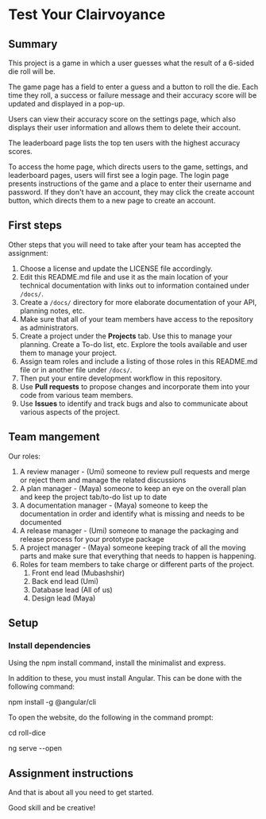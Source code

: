 # Test Your Clairvoyance 

## Summary 
This project is a game in which a user guesses what the result of a 6-sided die roll will be. 

The game page has a field to enter a guess and a button to roll the die. Each time they roll,
a success or failure message and their accuracy score will be updated and displayed in a pop-up. 

Users can view their accuracy score on the settings page, which also displays their user information and allows
them to delete their account. 

The leaderboard page lists the top ten users with the highest accuracy scores. 

To access the home page, which directs users to the game, settings, and leaderboard pages, users will first see a 
login page. The login page presents instructions of the game and a place to enter their username and password. 
If they don't have an account, they may click the create account button, which directs them to a new page
to create an account. 

## First steps

Other steps that you will need to take after your team has accepted the assignment:

1. Choose a license and update the LICENSE file accordingly. 
2. Edit this README.md file and use it as the main location of your technical documentation with links out to information contained under `/docs/`.
3. Create a `/docs/` directory for more elaborate documentation of your API, planning notes, etc.
4. Make sure that all of your team members have access to the repository as administrators.
5. Create a project under the **Projects** tab. Use this to manage your planning. Create a To-do list, etc. Explore the tools available and user them to manage your project.
7. Assign team roles and include a listing of those roles in this README.md file or in another file under `/docs/`.
8. Then put your entire development workflow in this repository.
9. Use **Pull requests** to propose changes and incorporate them into your code from various team members. 
10. Use **Issues** to identify and track bugs and also to communicate about various aspects of the project.

## Team mangement
Our roles:
1. A review manager - (Umi) someone to review pull requests and merge or reject them and manage the related discussions
2. A plan manager - (Maya) someone to keep an eye on the overall plan and keep the project tab/to-do list up to date
3. A documentation manager - (Maya) someone to keep the documentation in order and identify what is missing and needs to be documented
4. A release manager - (Umi) someone to manage the packaging and release process for your prototype package
5. A project manager - (Maya) someone keeping track of all the moving parts and make sure that everything that needs to happen is happening.
5. Roles for team members to take charge or different parts of the project. 
    1. Front end lead (Mubashshir)
    2. Back end lead (Umi)
    3. Database lead (All of us)
    4. Design lead (Maya)

## Setup

### Install dependencies
Using the npm install command, install the minimalist and express. 

In addition to these, you must install Angular. This can be done with the following command:

npm install -g @angular/cli

To open the website, do the following in the command prompt:

cd roll-dice

ng serve --open

## Assignment instructions

And that is about all you need to get started.

Good skill and be creative!
